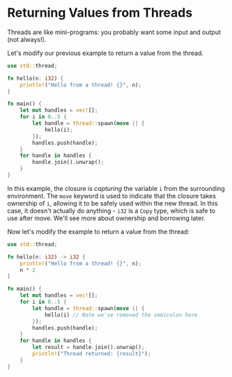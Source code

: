 # Returning Values from Threads

Threads are like mini-programs: you probably want some input and output (not always!).

Let's modify our previous example to return a value from the thread.

```rust
use std::thread;

fn hello(n: i32) {
    println!("Hello from a thread! {}", n);
}

fn main() {
    let mut handles = vec![];
    for i in 0..5 {
        let handle = thread::spawn(move || {
            hello(i);
        });
        handles.push(handle);
    }
    for handle in handles {
        handle.join().unwrap();
    }
}
```

In this example, the closure is *capturing* the variable `i` from the surrounding environment. The `move` keyword is used to indicate that the closure takes ownership of `i`, allowing it to be safely used within the new thread. In this case, it doesn't actually do anything - `i32` is a `Copy` type, which is safe to use after move. We'll see more about ownership and borrowing later.

Now let's modify the example to return a value from the thread:

```rust
use std::thread;

fn hello(n: i32) -> i32 {
    println!("Hello from a thread! {}", n);
    n * 2
}

fn main() {
    let mut handles = vec![];
    for i in 0..5 {
        let handle = thread::spawn(move || {
            hello(i) // Note we've removed the semicolon here
        });
        handles.push(handle);
    }
    for handle in handles {
        let result = handle.join().unwrap();
        println!("Thread returned: {result}");
    }
}
```